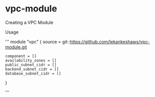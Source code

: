 # vpc-module
Creating a VPC Module

Usage

'''
module "vpc" {
    source = git::https://github.com/lekankeshaws/vpc-module.git

    component = []
    availability_zones = []
    public_subnet_cidr = []
    backend_subnet_cidr = []
    database_subnet_cidr = []
      
}

'''
